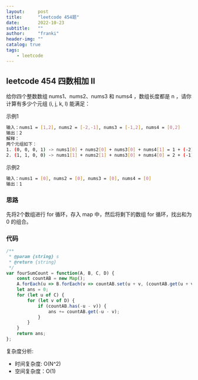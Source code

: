 ```yaml
---
layout:     post
title:      "leetcode 454题"
date:       2022-10-23
subtitle:   ""
author:     "franki"
header-img: ""
catalog: true
tags:
    - leetcode
---
```


## leetcode 454 四数相加 II

给你四个整数数组 nums1、nums2、nums3 和 nums4 ，数组长度都是 n ，请你计算有多少个元组 (i, j, k, l) 能满足：

示例1

```bash
输入：nums1 = [1,2], nums2 = [-2,-1], nums3 = [-1,2], nums4 = [0,2]
输出：2
解释：
两个元组如下：
1. (0, 0, 0, 1) -> nums1[0] + nums2[0] + nums3[0] + nums4[1] = 1 + (-2) + (-1) + 2 = 0
2. (1, 1, 0, 0) -> nums1[1] + nums2[1] + nums3[0] + nums4[0] = 2 + (-1) + (-1) + 0 = 0
```

示例2

```bash
输入：nums1 = [0], nums2 = [0], nums3 = [0], nums4 = [0]
输出：1
```

### 思路

先将2个数组进行 for 循环，存入 map 中，然后将剩下的数组 for 循环，找出和为 0 的组合。

### 代码

```js
/**
 * @param {string} s
 * @return {string}
 */
var fourSumCount = function(A, B, C, D) {
    const countAB = new Map();
    A.forEach(u => B.forEach(v => countAB.set(u + v, (countAB.get(u + v) || 0) + 1)));
    let ans = 0; 
    for (let u of C) {
        for (let v of D) {
            if (countAB.has(-u - v)) {
                ans += countAB.get(-u - v);
            }
        }
    }
    return ans;
};
```

复杂度分析:

- 时间复杂度: O(N^2)
- 空间复杂度：O(1)
